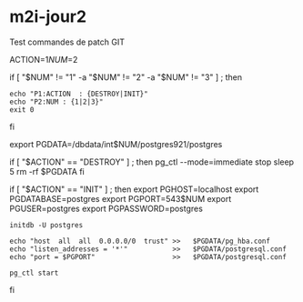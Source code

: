 # m2i-jour2
Test commandes de patch GIT



ACTION=$1
NUM=$2

if [ "$NUM" != "1" -a "$NUM" != "2" -a "$NUM" != "3"  ] ; then

	echo "P1:ACTION  : {DESTROY|INIT}"
	echo "P2:NUM : {1|2|3}"
	exit 0

fi

export PGDATA=/dbdata/int$NUM/postgres921/postgres

if [ "$ACTION" == "DESTROY" ] ; then
	pg_ctl --mode=immediate stop
	sleep 5
	rm -rf $PGDATA
fi

if [ "$ACTION" == "INIT" ] ; then
	export PGHOST=localhost
	export PGDATABASE=postgres
	export PGPORT=543$NUM
	export PGUSER=postgres
	export PGPASSWORD=postgres


	initdb -U postgres

	echo "host  all  all  0.0.0.0/0  trust" >>   $PGDATA/pg_hba.conf
	echo "listen_addresses = '*'"           >>   $PGDATA/postgresql.conf
	echo "port = $PGPORT"                   >>   $PGDATA/postgresql.conf

	pg_ctl start
fi


